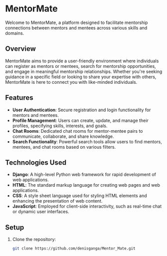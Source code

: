 # MentorMate

Welcome to MentorMate, a platform designed to facilitate mentorship connections between mentors and mentees across various skills and domains.

## Overview

MentorMate aims to provide a user-friendly environment where individuals can register as mentors or mentees, search for mentorship opportunities, and engage in meaningful mentorship relationships. Whether you're seeking guidance in a specific field or looking to share your expertise with others, MentorMate is here to connect you with like-minded individuals.

## Features

- **User Authentication**: Secure registration and login functionality for mentors and mentees.
- **Profile Management**: Users can create, update, and manage their profiles, specifying skills, interests, and goals.
- **Chat Rooms**: Dedicated chat rooms for mentor-mentee pairs to communicate, collaborate, and share knowledge.
- **Search Functionality**: Powerful search tools allow users to find mentors, mentees, and chat rooms based on various filters.

## Technologies Used

- **Django**: A high-level Python web framework for rapid development of web applications.
- **HTML**: The standard markup language for creating web pages and web applications.
- **CSS**: A style sheet language used for styling HTML elements and enhancing the presentation of web content.
- **JavaScript**: Employed for client-side interactivity, such as real-time chat or dynamic user interfaces.

## Setup

1. Clone the repository:

   ```bash
   git clone https://github.com/denisganga/Mentor_Mate.git
   ```
